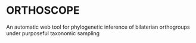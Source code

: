 # ORTHOSCOPE
An automatic web tool for phylogenetic inference of bilaterian orthogroups under purposeful taxonomic sampling
